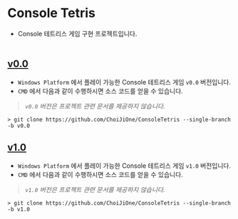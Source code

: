 # Console Tetris
- Console 테트리스 게임 구현 프로젝트입니다.
<br><br>

## [v0.0](https://github.com/ChoiJiOne/ConsoleTetris/tree/v0.0)
- `Windows Platform` 에서 플레이 가능한 Console 테트리스 게임 `v0.0` 버전입니다.
- `CMD` 에서 다음과 같이 수행하시면 소스 코드를 얻을 수 있습니다.
> *`v0.0` 버전은 프로젝트 관련 문서를 제공하지 않습니다.*

```
> git clone https://github.com/ChoiJiOne/ConsoleTetris --single-branch -b v0.0
```

## [v1.0](https://github.com/ChoiJiOne/ConsoleTetris/tree/v1.0)
- `Windows Platform` 에서 플레이 가능한 Console 테트리스 게임 `v1.0` 버전입니다.
- `CMD` 에서 다음과 같이 수행하시면 소스 코드를 얻을 수 있습니다.
> *`v1.0` 버전은 프로젝트 관련 문서를 제공하지 않습니다.*

```
> git clone https://github.com/ChoiJiOne/ConsoleTetris --single-branch -b v1.0
```
